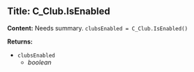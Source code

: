 ## Title: C_Club.IsEnabled

**Content:**
Needs summary.
`clubsEnabled = C_Club.IsEnabled()`

**Returns:**
- `clubsEnabled`
  - *boolean*
